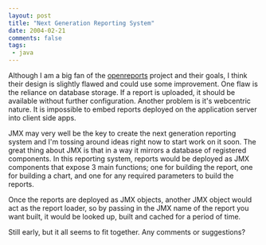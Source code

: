 ```yaml
---
layout: post
title: "Next Generation Reporting System"
date: 2004-02-21
comments: false
tags:
 - java
---
```


Although I am a big fan of the [openreports](http://oreports.sf.net) project and their goals, I think their design is slightly flawed and could use some improvement. One flaw is the reliance on database storage. If a report is uploaded, it should be available without further configuration. Another problem is it's webcentric nature. It is impossible to embed reports deployed on the application server into client side apps.


JMX may very well be the key to create the next generation reporting system and I'm tossing around ideas right now to start work on it soon. The great thing about JMX is that in a way it mirrors a database of registered components. In this reporting system, reports would be deployed as JMX components that expose 3 main functions; one for building the report, one for building a chart, and one for any required parameters to build the reports.


Once the reports are deployed as JMX objects, another JMX object would act as the report loader, so by passing in the JMX name of the report you want built, it would be looked up, built and cached for a period of time.


Still early, but it all seems to fit together. Any comments or suggestions?

